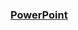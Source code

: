 ### [PowerPoint](https://docs.google.com/presentation/d/1dS6u_7TQDgVCM5f8bClZizLg4jfhNxyHm3z4B4jE47s/edit?usp=sharing)
